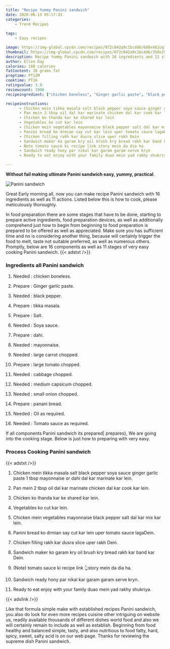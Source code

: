 ```yaml
---
title: "Recipe Yummy Panini sandwich"
date: 2020-06-13 05:17:33
categories:
    - Trend Recipes
    
tags:
    - Easy recipes

image: https://img-global.cpcdn.com/recipes/072c042a9c1bcdd6/680x482cq70/panini-sandwich-recipe-main-photo.jpg
thumbnail: https://img-global.cpcdn.com/recipes/072c042a9c1bcdd6/350x250cq70/panini-sandwich-recipe-main-photo.jpg
description: Recipe Yummy Panini sandwich with 16 ingredients and 11 stages of easy cooking.
author: Ellen Day
calories: 108 calories
fatContent: 10 grams fat
preptime: PT12M
cooktime: PT1H
ratingvalue: 3.9
reviewcount: 1906
recipeingredient: ["chicken boneless", "Ginger garlic paste", "black pepper", "tikka masala", "Salt", "Soya sauce", "dahi", "mayonnaise", "large carrot chopped", "large tomato chopped", "cabbage chopped", "medium capsicum chopped", "small onion chopped", "panani bread", "Oil as required", "Tomato sauce as required"]

recipeinstructions: 
      - Chicken mein tikka masala salt black pepper soya sauce ginger garlic paste 1 tbsp mayonnaise or dahi dal kar marinate kar lein 
      - Pan mein 2 tbsp oil dal kar marinate chicken dal kar cook kar lein 
      - Chicken ko thanda kar ke shared kar lein 
      - Vegetables ko cut kar lein 
      - Chicken mein vegetables mayonnaise black pepper salt dal kar mix kar lein 
      - Panini bread ko drmian say cut kar lein uper tomato sauce lagaDein 
      - Chicken filling rakh kar dusra slice uper rakh Dein 
      - Sandwich maker ko garam kry oil brush kry bread rakh kar band kar Dein 
      - Note tomato sauce ki recipe link story mein da dia ha 
      - Sandwich ready hony par nikal kar garam garam serve kryn 
      - Ready to eat enjoy with your family duao mein yad rakhy shukriya

---
```




**Without fail making ultimate Panini sandwich easy, yummy, practical**. 


![Panini sandwich](https://img-global.cpcdn.com/recipes/072c042a9c1bcdd6/680x482cq70/panini-sandwich-recipe-main-photo.jpg "Panini sandwich")




Great Early morning all, now you can make recipe Panini sandwich with 16 ingredients as well as 11 actions. Listed below this is how to cook, please meticulously thoroughly.

In food preparation there are some stages that have to be done, starting to prepare active ingredients, food preparation devices, as well as additionally comprehend just how to begin from beginning to food preparation is prepared to be offered as well as appreciated. Make sure you has sufficient time and no is considering another thing, because will certainly trigger the food to melt, taste not suitable preferred, as well as numerous others. Promptly, below are 16 components as well as 11 stages of very easy cooking Panini sandwich.
{{< adstxt />}}

### Ingredients all Panini sandwich


1. Needed  : chicken boneless.

1. Prepare  : Ginger garlic paste.

1. Needed  : black pepper.

1. Prepare  : tikka masala.

1. Prepare  : Salt.

1. Needed  : Soya sauce.

1. Prepare  : dahi.

1. Needed  : mayonnaise.

1. Needed  : large carrot chopped.

1. Prepare  : large tomato chopped.

1. Needed  : cabbage chopped.

1. Needed  : medium capsicum chopped.

1. Needed  : small onion chopped.

1. Prepare  : panani bread.

1. Needed  : Oil as required.

1. Needed  : Tomato sauce as required.



If all components Panini sandwich its prepared| prepares}, We are going into the cooking stage. Below is just how to preparing with very easy.

### Process Cooking Panini sandwich

{{< adstxt />}}


1. Chicken mein tikka masala salt black pepper soya sauce ginger garlic paste 1 tbsp mayonnaise or dahi dal kar marinate kar lein.



1. Pan mein 2 tbsp oil dal kar marinate chicken dal kar cook kar lein.



1. Chicken ko thanda kar ke shared kar lein.



1. Vegetables ko cut kar lein.



1. Chicken mein vegetables mayonnaise black pepper salt dal kar mix kar lein.



1. Panini bread ko drmian say cut kar lein uper tomato sauce lagaDein.



1. Chicken filling rakh kar dusra slice uper rakh Dein.



1. Sandwich maker ko garam kry oil brush kry bread rakh kar band kar Dein.



1. (Note) tomato sauce ki recipe link 👆story mein da dia ha.



1. Sandwich ready hony par nikal kar garam garam serve kryn.



1. Ready to eat enjoy with your family duao mein yad rakhy shukriya.





{{< adslink />}}

Like that formula simple make with established recipes Panini sandwich, you also do look for even more recipes cuisine other intriguing on website us, readily available thousands of different dishes world food and also we will certainly remain to include as well as establish. Beginning from food healthy and balanced simple, tasty, and also nutritious to food fatty, hard, spicy, sweet, salty acid is on our web page. Thanks for reviewing the supreme dish Panini sandwich.
